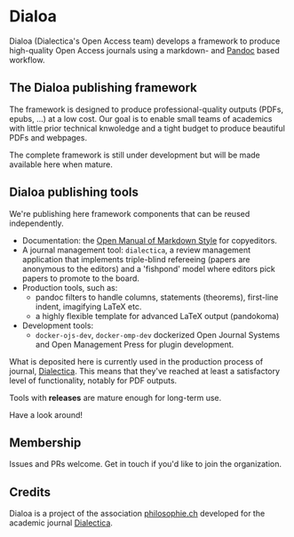 Dialoa
======

Dialoa (Dialectica's Open Access team) develops a framework 
to produce high-quality Open Access journals 
using a markdown- and [Pandoc](https://pandoc.org/) based workflow.

The Dialoa publishing framework
-------------------------------

The framework is designed to produce professional-quality
outputs (PDFs, epubs, ...) at a low cost. Our goal is to enable
small teams of academics with little prior technical knwoledge
and a tight budget to produce beautiful PDFs and webpages.

The complete framework is still under development but will 
be made available here when mature. 

Dialoa publishing tools
-----------------------

We're publishing here framework components that can be reused
independently. 

* Documentation: the [Open Manual of Markdown Style](https://github.com/dialoa/open-manual-of-markdown-style)
  for copyeditors.
* A journal management tool: `dialectica`, a review management
  application that implements triple-blind refereeing (papers
  are anonymous to the editors) and a 'fishpond' model where
  editors pick papers to promote to the board.
* Production tools, such as:
  * pandoc filters to handle columns, statements (theorems), first-line indent, imagifying LaTeX etc.
  * a highly flexible template for advanced LaTeX output (pandokoma)
* Development tools:
  * `docker-ojs-dev`, `docker-omp-dev` dockerized Open Journal Systems
    and Open Management Press for plugin development.

What is deposited here is currently used in the production
process of journal, [Dialectica](https://dialectica.philsoophie.ch).
This means that they've reached at least a satisfactory level
of functionality, notably for PDF outputs.

Tools with __releases__ are mature enough for long-term use.

Have a look around! 

## Membership

Issues and PRs welcome. Get in touch if you'd like to join the organization.

## Credits

Dialoa is a project of the association [philosophie.ch](https://philosophie.ch)
developed for the academic journal [Dialectica](https://dialectica.philsoophie.ch).
